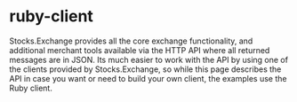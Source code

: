 # ruby-client
Stocks.Exchange provides all the core exchange functionality, and additional merchant tools available via the HTTP API where all returned messages are in JSON. Its much easier to work with the API by using one of the clients provided by Stocks.Exchange, so while this page describes the API in case you want or need to build your own client, the examples use the Ruby client.
